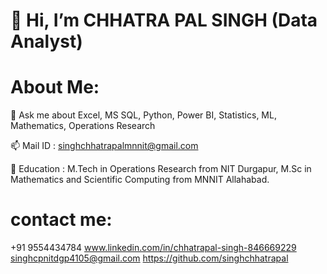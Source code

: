 # 👋 Hi, I’m CHHATRA PAL SINGH (Data Analyst)
# About Me:
💬 Ask me about Excel, MS SQL, Python, Power BI, Statistics, ML, Mathematics, Operations Research 

📫 Mail ID : singhchhatrapalmnnit@gmail.com

🏫 Education : M.Tech in Operations Research from NIT Durgapur, M.Sc in Mathematics and Scientific Computing from MNNIT Allahabad.
# contact me:
+91 9554434784
www.linkedin.com/in/chhatrapal-singh-846669229
singhcpnitdgp4105@gmail.com
https://github.com/singhchhatrapal
